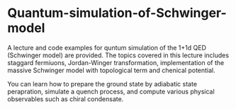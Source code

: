 # Quantum-simulation-of-Schwinger-model

A lecture and code examples for quntum simulation of the 1+1d QED (Schwinger model) are provided. 
The topics covered in this lecture includes staggard fermiuons, Jordan-Winger transformation, implementation of the massive Schwinger model with topological term and chenical potential. 

You can learn how to prepare the ground state by adiabatic state perapration, simulate a quench process, and compute various physical observables such as chiral condensate.  
